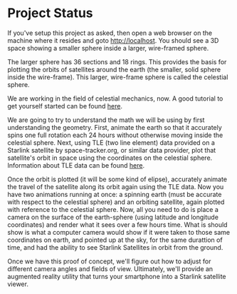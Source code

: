 <h1>Project Status</h1>
<p>If you've setup this project as asked, then open a web browser on the machine where it resides and goto <a href="http://localhost">http://localhost</a>.  You should see a 3D space showing a smaller sphere inside a larger, wire-framed sphere.</p>  
<p>The larger sphere has 36 sections and 18 rings.  This provides the basis for plotting the orbits of satellites around the earth (the smaller, solid sphere inside the wire-frame).  This larger, wire-frame sphere is called the celestial sphere.</p>  
<p>We are working in the field of celestial mechanics, now.  A good tutorial to get yourself started can be found <a href="https://www.amsat.org/keplerian-elements-tutorial/">here</a>.</p>  
<p>We are going to try to understand the math we will be using by first understanding the geometry.  First, animate the earth so that it accurately spins one full rotation each 24 hours without otherwise moving inside the celestial sphere.  Next, using TLE (two line element) data provided on a Starlink satellite by space-tracker.org, or similar data provider, plot that satellite's orbit in space using the coordinates on the celestial sphere. Information about TLE data can be found <a href="https://www.celestrak.com/NORAD/documentation/tle-fmt.php">here</a>.</p> 
<p>Once the orbit is plotted (it will be some kind of elipse), accurately animate the travel of the satellite along its orbit again using the TLE data.  Now you have two animations running at once:  a spinning earth (must be accurate with respect to the celestial sphere) and an orbiting satellite, again plotted with reference to the celestial sphere.   Now, all you need to do is place a camera on the surface of the earth-sphere (using latitude and longitude coordinates) and render what it sees over a few hours time.  What is should show is what a computer camera would show if it were taken to those same coordinates on earth, and pointed up at the sky, for the same durattion of time, and had the ability to see Starlink Satellites in orbit from the ground.  </p>
<p>Once we have this proof of concept, we'll figure out how to adjust for different camera angles and fields of view.  Ultimately, we'll provide an augmented reality utility that turns your smartphone into  a Starlink satellite viewer.</p>
